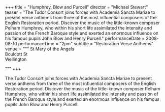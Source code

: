 +++
title = "Humphrey, Blow and Purcell"
director = "Michael Stewart"
teaser = "The Tudor Consort joins forces with Academia Sancta Mariae to present verse anthems from three of the most influential composers of the English Restoration period. Discover the music of the little-known composer Pelham Humphrey, who within his short life assimilated the intensity and passion of the French Baroque style and exerted an enormous influence on his famous pupils John Blow and Henry Purcell."
performanceDate = 2008-08-10
performanceTime = "2pm"
subtitle = "Restoration Verse Anthems"
venue = """
St Mary of the Angels  
Boulcott St  
Wellington  

"""
+++

The Tudor Consort joins forces with Academia Sancta Mariae to present verse anthems from three of the most influential composers of the English Restoration period. Discover the music of the little-known composer Pelham Humphrey, who within his short life assimilated the intensity and passion of the French Baroque style and exerted an enormous influence on his famous pupils John Blow and Henry Purcell.
